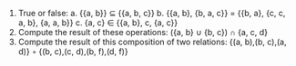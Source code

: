1. True or false:
  a. {{a, b}} ⊆ {{a, b, c}}
  b. {{a, b}, {b, a, c}} = {{b, a}, {c, c, a, b}, {a, a, b}}
  c. {a, c} ∈ {{a, b}, c, {a, c}}
2. Compute the result of these operations:
({a, b} ∪ {b, c}) ∩ {a, c, d}
3. Compute the result of this composition of two relations:
{(a, b),(b, c),(a, d)} ◦ {(b, c),(c, d),(b, f),(d, f)}
